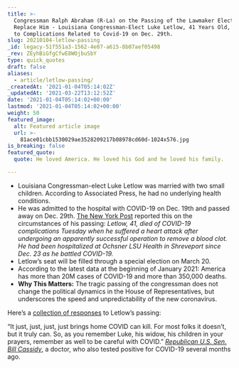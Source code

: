 ```yaml
---
title: >-
  Congressman Ralph Abraham (R-La) on the Passing of the Lawmaker Elected to
  Replace Him - Louisiana Congressman-Elect Luke Letlow, 41 Years Old, Died Due
  to Complications Related to Covid-19 on Dec. 29th.
slug: 20210104-letlow-passing
_id: legacy-51f551a3-1562-4e07-a615-8b07aef05498
_rev: ZEyhBiGfgCfwE8WOjbuSbY
type: quick_quotes
draft: false
aliases:
  - article/letlow-passing/
_createdAt: '2021-01-04T05:14:02Z'
_updatedAt: '2021-03-22T13:12:52Z'
date: '2021-01-04T05:14:02+00:00'
lastmod: '2021-01-04T05:14:02+00:00'
weight: 50
featured_image:
  alt: Featured article image
  url: >-
    81ace01cbb1530029ae3528209217b08978cd60d-1024x576.jpg
is_breaking: false
featured_quote:
  quote: He loved America. He loved his God and he loved his family.

---
```

* Louisiana Congressman-elect Luke Letlow was married with two small children. According to Associated Press, he had no underlying health conditions.
* He was admitted to the hospital with COVID-19 on Dec. 19th and passed away on Dec. 29th. [The New York Post](https://nypost.com/2021/01/02/congressman-elect-luke-letlow-41-mourned-after-covid-19-death/) reported this on the circumstances of his passing: _Letlow, 41, died of COVID-19 complications Tuesday when he suffered a heart attack after undergoing an apparently successful operation to remove a blood clot. He had been hospitalized at Ochsner LSU Health in Shreveport since Dec. 23 as he battled COVID-19._
* Letlow’s seat will be filled through a special election on March 20.
* According to the latest data at the beginning of January 2021: America has more than 20M cases of COVID-19 and more than 350,000 deaths.
* **Why This Matters:** The tragic passing of the congressman does not change the political dynamics in the House of Representatives, but underscores the speed and unpredictability of the new coronavirus.

Here’s a [collection of responses](https://www.wtvy.com/2021/01/02/louisiana-congressman-elect-luke-letlow-dies-after-being-hospitalized-with-coronavirus/) to Letlow’s passing:

“It just, just, just, just brings home COVID can kill. For most folks it doesn’t, but it truly can. So, as you remember Luke, his widow, his children in your prayers, remember as well to be careful with COVID.” [_Republican U.S. Sen. Bill Cassidy_](https://apnews.com/article/louisiana-coronavirus-pandemic-shreveport-bd0de82f39d856ef262f81fd66dec1d8), a doctor, who also tested positive for COVID-19 several months ago.